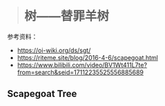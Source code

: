 > # 树——替罪羊树

参考资料：

* https://oi-wiki.org/ds/sgt/
* https://riteme.site/blog/2016-4-6/scapegoat.html
* https://www.bilibili.com/video/BV1Wt411L7te?from=search&seid=17112235525556885689

## Scapegoat Tree

